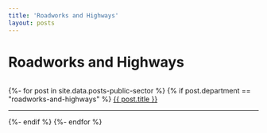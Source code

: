 ```yaml
---
title: 'Roadworks and Highways'
layout: posts
---
```


# Roadworks and Highways

![]()

{%- for post in site.data.posts-public-sector %}
{% if post.department == "roadworks-and-highways" %}
<a href="{{ post.link }}">
{{ post.title }}</a>
<hr />
{%- endif %}
{%- endfor %}